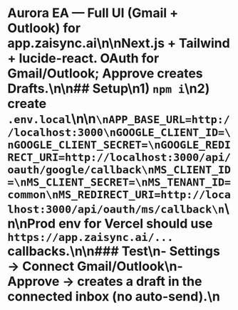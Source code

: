 # Aurora EA — Full UI (Gmail + Outlook) for app.zaisync.ai\n\nNext.js + Tailwind + lucide-react. OAuth for Gmail/Outlook; Approve creates Drafts.\n\n## Setup\n1) `npm i`\n2) create `.env.local`\n\n```\nAPP_BASE_URL=http://localhost:3000\nGOOGLE_CLIENT_ID=\nGOOGLE_CLIENT_SECRET=\nGOOGLE_REDIRECT_URI=http://localhost:3000/api/oauth/google/callback\nMS_CLIENT_ID=\nMS_CLIENT_SECRET=\nMS_TENANT_ID=common\nMS_REDIRECT_URI=http://localhost:3000/api/oauth/ms/callback\n```\n\nProd env for Vercel should use `https://app.zaisync.ai/...` callbacks.\n\n### Test\n- Settings → Connect Gmail/Outlook\n- Approve → creates a draft in the connected inbox (no auto-send).\n

